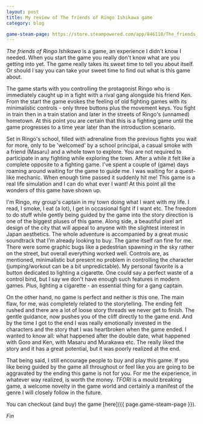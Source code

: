 ```yaml
---
layout: post
title: My review of The friends of Ringo Ishikawa game
category: blog

game-steam-page: https://store.steampowered.com/app/846110/The_friends_of_Ringo_Ishikawa/
---
```


_The friends of Ringo Ishikawa_ is a game, an experience I didn't know
I needed. When you start the game you really don't know what are you
getting into yet. The game really takes its sweet time to tell you about
itself. Or should I say you can take your sweet time to find out what
is this game about.

The game starts with you controlling the protagonist Ringo who is
immediately caught up in a fight with a rival gang alongside his
friend Ken. From the start the game evokes the feeling of old fighting
games with its minimalistic controls - only three buttons plus the
movement keys. You fight in train then in a train station and later
in the streets of Ringo's (unnamed) hometown. At this point you are
certain that this is a fighting game until the game progresses to
a time year later than the introduction scenario.

Set in Ringo's school, filled with adrenaline from the previous fights you
wait for more, only to be 'welcomed' by a school principal, a casual
smoke with a friend (Masaru) and a whole town to explore. You are
not required to participate in any fighting while exploring the town.
After a while it felt like a complete opposite to a fighting game.
I've spent a couple of (game) days roaming around waiting for the 
game to guide me. I was waiting for a quest-like mechanic. When enough
time passed it suddenly hit me! This game is a real life simulation
and I can do what ever I want! At this point all the wonders of this
game have shown up.

I'm Ringo, my group's captain in my town doing what I want with my
life. I read, I smoke, I eat (a lot), I get in occasional fight if I
want etc. The freedom to do stuff while gently being guided by the game
into the story direction is one of the biggest pluses of
this game. Along side, a beautiful pixel art design of the city
that will appeal to anyone with the slightest interest in Japan
aesthetics. The whole adventure is accompanied by a great music
soundtrack that I'm already looking to buy. The game itself ran
fine for me. There were some graphic bugs like a pedestrian spawning
in the sky rather on the street, but overall everything worked well.
Controls are, as mentioned, minimalistic but present no problem in
controlling the character (jumping/workout can be a bit unpredictable).
My personal favorite is a button dedicated to lighting a cigarette.
One could say a perfect waste of a control bind, but I say we don't
have enough such features in modern games. Plus, lighting a cigarette - 
an essential thing for a gang captain.

On the other hand, no game is perfect and neither is this one. The
main flaw, for me, was completely related to the storytelling.
The ending felt rushed and there are a lot of loose story
threads we never get to finish. The gentle guidance, now pushes you
of the cliff directly to the game end. And by the time I got to the end
I was really emotionally invested in the characters and the story
that I was heartbroken when the game ended. I wanted to know all:
what happened after the double date, what happened with Goro and Ken,
with Masaru and Murakawa etc. The really liked the story and it has
a great potential, but it was poorly realized at the end.

That being said, I still encourage people to buy and play this game.
If you like being guided by the game all throughout or feel like you
are going to be aggravated by the ending this game is not for you. 
For me the experience, in whatever way realized, is worth the money.
_TFORI_ is a mould breaking game, a welcome novelty in the game world
and certainly a manifest of the genre I will closely follow in
the future.

You can checkout (and buy) the game [here]({{ page.game-steam-page }}).

_Fin_
